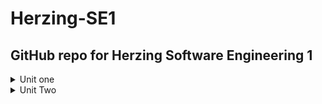 # Herzing-SE1
## GitHub repo for Herzing Software Engineering 1
<details>
<summary>Unit one</summary>
  
  ###This project was for a two player game of rock paper scissers for a new addition i added an ai
  
##### Image of commandline Rock , paper , Scissers game.
![commandLine image](https://github.com/Norskknight/Herzing-SE1/blob/main/Unit1/images/twoplayer%20game.PNG)

##### Image of ai commandline Rock , paper , Scissers game.
[AI player](https://github.com/Norskknight/Herzing-SE1/blob/main/Unit1/images/AI%20game.PNG)
</details>

<details>
<summary>Unit Two</summary>
  
### this project is about creating an FSM and using it to simulate 7 days of weather with 5 event changes each day.
3 options for weather to follow a list left right and none.
the list of states was  Clear <-> Cloudy <-> Raining <-> Severe Weather  
with transitions between weather states:
[Getting Warmer, Getting Colder, Humidity is Increasing, Wind is Increasing}
#### running Unit2/src/Main gets the resulting output  
##### Images of commandline weather cycle Finite State Machine. 
<details><summary>Day one</summary>

![commandLine day1](Unit2/images/output1.PNG)
</details>
<details><summary>Day Two</summary>

![commandLine day2](Unit2/images/output2.PNG)
</details>
<details><summary>Day Three</summary>

![commandLine day3](Unit2/images/output3.PNG)
</details>
<details><summary>Day Four</summary>

![commandLine day4](Unit2/images/output4.PNG)
</details>
<details><summary>Day Five</summary>

![commandLine day5](Unit2/images/output5.PNG)    
</details>
<details><summary>Day Six</summary>

![commandLine day6](Unit2/images/output6.PNG)
</details>
<details><summary>Day Seven</summary>

![commandLine day7](Unit2/images/output7.PNG)
</details>
